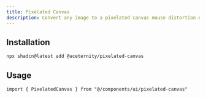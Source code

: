 ```yaml
---
title: Pixelated Canvas
description: Convert any image to a pixelated canvas mouse distortion effects, as seen on Tailwind CSS Website.
---
```


## Installation

```bash
npx shadcn@latest add @aceternity/pixelated-canvas
```

## Usage

```tsx showLineNumbers
import { PixelatedCanvas } from "@/components/ui/pixelated-canvas"
```

